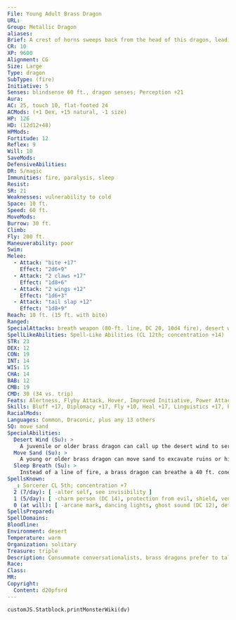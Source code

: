 ```yaml
---
File: Young Adult Brass Dragon
URL: 
Group: Metallic Dragon
aliases: 
Brief: A crest of horns sweeps back from the head of this dragon, leading to a long neck and serpentine brass body.
CR: 10
XP: 9600
Alignment: CG
Size: Large
Type: dragon
SubType: (fire)
Initiative: 5
Senses: blindsense 60 ft., dragon senses; Perception +21
Aura: 
AC: 25, touch 10, flat-footed 24
ACMods: (+1 Dex, +15 natural, -1 size)
HP: 126
HD: (12d12+48)
HPMods: 
Fortitude: 12
Reflex: 9
Will: 10
SaveMods: 
DefensiveAbilities: 
DR: 5/magic
Immunities: fire, paralysis, sleep
Resist: 
SR: 21
Weaknesses: vulnerability to cold
Space: 10 ft.
Speed: 60 ft.
MoveMods: 
Burrow: 30 ft.
Climb: 
Fly: 200 ft.
Maneuverability: poor
Swim: 
Melee: 
  - Attack: "bite +17"
    Effect: "2d6+9"
  - Attack: "2 claws +17"
    Effect: "1d8+6"
  - Attack: "2 wings +12"
    Effect: "1d6+3"
  - Attack: "tail slap +12"
    Effect: "1d8+9"
Reach: 10 ft. (15 ft. with bite)
Ranged: 
SpecialAttacks: breath weapon (80-ft. line, DC 20, 10d4 fire), desert wind, sleep breath
SpellLikeAbilities: Spell-Like Abilities (CL 12th; concentration +14)  At will--endure elements, speak with animals
STR: 23
DEX: 12
CON: 19
INT: 14
WIS: 15
CHA: 14
BAB: 12
CMB: 19
CMD: 30 (34 vs. trip)
Feats: Alertness, Flyby Attack, Hover, Improved Initiative, Power Attack, Spell Focus (Enchantment)
Skills: Bluff +17, Diplomacy +17, Fly +10, Heal +17, Linguistics +17, Perception +21, Sense Motive +21, Spellcraft +17
RacialMods: 
Languages: Common, Draconic, plus any 13 others
SQ: move sand
SpecialAbilities:
  Desert Wind (Su): >
    A juvenile or older brass dragon can call up the desert wind to serve him. This functions as gust of wind, but any creature in its path must make a Fortitude save (DC 20) or be blinded for 1d4 rounds by the sand.
  Move Sand (Su): >
    A young or older brass dragon can move sand to excavate ruins or hide treasures. This functions as move earth, but it only affects sand. The dragon uses his HD in place of his caster level for this effect. This is equivalent to a 5th-level spell.
  Sleep Breath (Su): >
    Instead of a line of fire, a brass dragon can breathe a 40 ft. cone of sleep gas. Creatures within the cone must succeed on a Will save or fall asleep for 1d6+5 rounds.
SpellsKnown:
  _: Sorcerer CL 5th; concentration +7
  2 (7/day): [ -alter self, see invisibility ]
  1 (5/day): [ -charm person (DC 14), protection from evil, shield, ventriloquism ]
  0 (at will): [ -arcane mark, dancing lights, ghost sound (DC 12), detect magic, mage hand, message ]
SpellsPrepared: 
SpellDomains: 
Bloodline: 
Environment: desert
Temperature: warm
Organization: solitary
Treasure: triple
Description: Consummate conversationalists, brass dragons prefer to talk instead of fight. Brass dragons lair near humanoid settlements, where they can hear the most recent news and gossip.
Race: 
Class: 
MR: 
Copyright:
  Content: d20pfsrd
---
```

```dataviewjs
customJS.Statblock.printMonsterWiki(dv)
```
